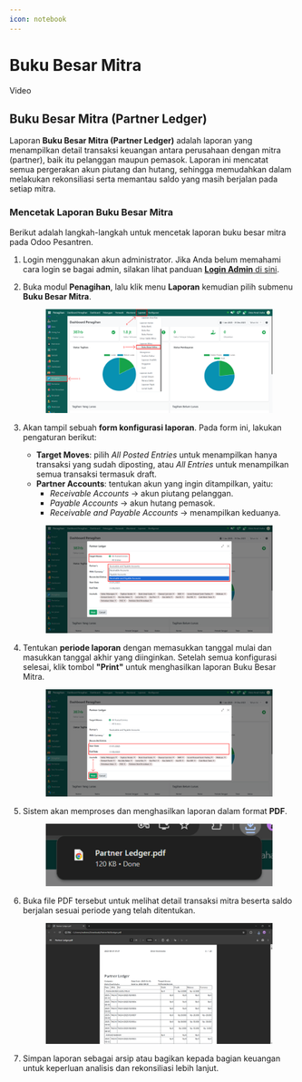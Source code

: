 ```yaml
---
icon: notebook
---
```


# Buku Besar Mitra

Video

## Buku Besar Mitra (Partner Ledger)

Laporan **Buku Besar Mitra (Partner Ledger)** adalah laporan yang menampilkan detail transaksi keuangan antara perusahaan dengan mitra (partner), baik itu pelanggan maupun pemasok. Laporan ini mencatat semua pergerakan akun piutang dan hutang, sehingga memudahkan dalam melakukan rekonsiliasi serta memantau saldo yang masih berjalan pada setiap mitra.

### Mencetak Laporan Buku Besar Mitra

Berikut adalah langkah-langkah untuk mencetak laporan buku besar mitra pada Odoo Pesantren.

1. Login menggunakan akun administrator. Jika Anda belum memahami cara login se bagai admin, silakan lihat panduan [**Login Admin** di sini](../../panduan-login/login-admin.md).
2.  Buka modul **Penagihan**, lalu klik menu **Laporan** kemudian pilih submenu **Buku Besar Mitra**.

    <figure><img src="../../.gitbook/assets/images-779 (2).png" alt=""><figcaption></figcaption></figure>


3.  Akan tampil sebuah **form konfigurasi laporan**. Pada form ini, lakukan pengaturan berikut:

    * **Target Moves**: pilih _All Posted Entries_ untuk menampilkan hanya transaksi yang sudah diposting, atau _All Entries_ untuk menampilkan semua transaksi termasuk draft.
    * **Partner Accounts**: tentukan akun yang ingin ditampilkan, yaitu:
      * _Receivable Accounts_ → akun piutang pelanggan.
      * _Payable Accounts_ → akun hutang pemasok.
      * _Receivable and Payable Accounts_ → menampilkan keduanya.

    <figure><img src="../../.gitbook/assets/images-780 (2).png" alt=""><figcaption></figcaption></figure>


4.  Tentukan **periode laporan** dengan memasukkan tanggal mulai dan masukkan tanggal akhir yang diinginkan. Setelah semua konfigurasi selesai, klik tombol **"Print"** untuk menghasilkan laporan Buku Besar Mitra.

    <figure><img src="../../.gitbook/assets/images-781 (1).png" alt=""><figcaption></figcaption></figure>


5.  Sistem akan memproses dan menghasilkan laporan dalam format **PDF**.

    <figure><img src="../../.gitbook/assets/images-782 (1).png" alt=""><figcaption></figcaption></figure>


6.  Buka file PDF tersebut untuk melihat detail transaksi mitra beserta saldo berjalan sesuai periode yang telah ditentukan.

    <figure><img src="../../.gitbook/assets/images-783 (1).png" alt=""><figcaption></figcaption></figure>


7. Simpan laporan sebagai arsip atau bagikan kepada bagian keuangan untuk keperluan analisis dan rekonsiliasi lebih lanjut.
